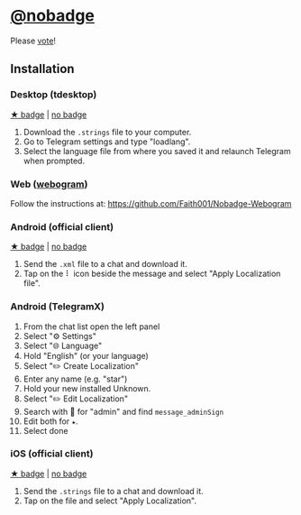 # [@nobadge](https://t.me/nobadge)
Please [vote](https://translations.telegram.org/en/android/groups_and_channels/ChatAdmin)!


## Installation

### Desktop (tdesktop)
[★ badge](https://raw.githubusercontent.com/udf/nobadge/master/tdesktop/starbadge.strings)
| [no badge](https://raw.githubusercontent.com/udf/nobadge/master/tdesktop/nobadge.strings)

1. Download the `.strings` file to your computer.
1. Go to Telegram settings and type "loadlang".
1. Select the language file from where you saved it and relaunch Telegram when prompted.


### Web ([webogram](https://web.telegram.org))
Follow the instructions at: https://github.com/Faith001/Nobadge-Webogram


### Android (official client)
[★ badge](https://raw.githubusercontent.com/udf/nobadge/master/android-official/starbadge.xml)
| [no badge](https://raw.githubusercontent.com/udf/nobadge/master/android-official/nobadge.xml)

1. Send the `.xml` file to a chat and download it.
2. Tap on the ⠇ icon beside the message and select "Apply Localization file".


### Android (TelegramX)


1. From the chat list open the left panel
1. Select "⚙️ Settings"
1. Select "🌐 Language"
1. Hold "English" (or your language)
1. Select "✏️ Create Localization"
1. Enter any name (e.g. "star")
1. Hold your new installed Unknown.
1. Select "✏️ Edit Localization"
1. Search with 🔎 for "admin" and find `message_adminSign`
1. Edit both for `★`.
1. Select done


### iOS (official client)
[★ badge](https://raw.githubusercontent.com/udf/nobadge/master/iOS/starbadge.strings)
| [no badge](https://raw.githubusercontent.com/udf/nobadge/master/iOS/nobadge.strings)

1. Send the `.strings` file to a chat and download it.
1. Tap on the file and select "Apply Localization".
